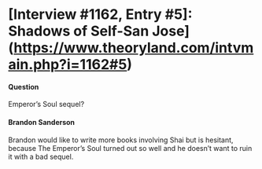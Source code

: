 # [Interview #1162, Entry #5]: Shadows of Self-San Jose](https://www.theoryland.com/intvmain.php?i=1162#5)

#### Question

Emperor’s Soul sequel?

#### Brandon Sanderson

Brandon would like to write more books involving Shai but is hesitant, because The Emperor’s Soul turned out so well and he doesn’t want to ruin it with a bad sequel.

